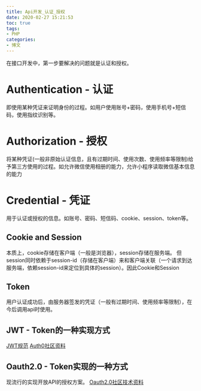 ```yaml
---
title: Api开发_认证_授权
date: 2020-02-27 15:21:53
toc: true
tags: 
- PHP
categories: 
- 博文
---
```


在接口开发中，第一步要解决的问题就是认证和授权。

# Authentication - 认证
即使用某种凭证来证明身份的过程。如用户使用账号+密码，使用手机号+短信码，使用指纹识别等。

# Authorization - 授权
将某种凭证(一般非原始认证信息，且有过期时间、使用次数、使用频率等限制)给予第三方使用的过程。如允许微信使用相册的能力，允许小程序读取微信基本信息的能力

# Credential - 凭证
用于认证或授权的信息。如账号、密码、短信码、cookie、session、token等。

## Cookie and Session
本质上，cookie存储在客户端（一般是浏览器），session存储在服务端。
但session同时依赖于session-id（存储在客户端）来和客户端关联（一个请求到达服务端，依赖session-id来定位到具体的session）。因此Cookie和Session

## Token
用户认证成功后，由服务器签发的凭证（一般有过期时间、使用频率等限制），在今后调用api时使用。

## JWT - Token的一种实现方式
[JWT规范](https://tools.ietf.org/html/rfc7519)
[Auth0社区资料](https://jwt.io/introduction/)

## Oauth2.0 - Token实现的一种方式
现流行的实现开放API的授权方案。
[Oauth2.0社区技术资料](https://oauth.net/2/)
